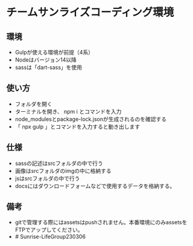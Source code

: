 # チームサンライズコーディング環境

## 環境
- Gulpが使える環境が前提（4系）
- Nodeはバージョン14以降
- sassは「dart-sass」を使用

## 使い方
- フォルダを開く
- ターミナルを開き、 npm i とコマンドを入力
- node_modulesとpackage-lock.jsonが生成されるのを確認する
- 「 npx gulp 」とコマンドを入力すると動き出します

## 仕様
- sassの記述はsrcフォルダの中で行う
- 画像はsrcフォルダのimgの中に格納する
- jsはsrcフォルダの中で行う
- docsにはダウンロードフォームなどで使用するデータを格納する。

## 備考
- gitで管理する際にはassetsはpushされません。本番環境にのみassetsをFTPでアップしてください。
- #   S u n r i s e - L i f e G r o u p 2 3 0 3 0 6  
 